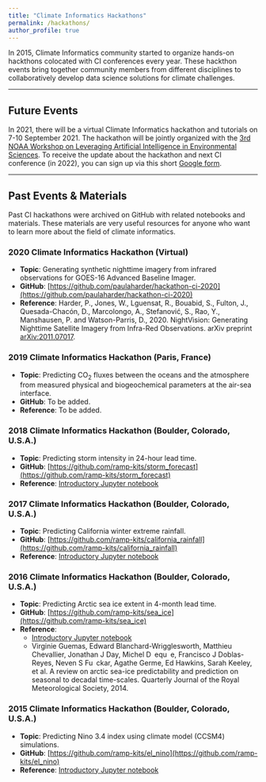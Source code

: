 ```yaml
---
title: "Climate Informatics Hackathons"
permalink: /hackathons/
author_profile: true
---
```


In 2015, Climate Informatics community started to organize hands-on hackthons colocated with CI
conferences every year. These hackthon events bring together community members from different 
disciplines to collaboratively develop data science solutions for climate challenges.

---
## Future Events

In 2021, there will be a virtual Climate Informatics hackathon and tutorials on 7-10 September 2021.
The hackathon will be jointly organized with the [3rd NOAA Workshop on Leveraging Artificial Intelligence in Environmental Sciences](https://2021noaaaiworkshop.sched.com).
To receive the update about the hackathon and next CI conference (in 2022), you can sign up via this short 
[Google form](https://forms.gle/pz8WYEUohqfG3TEM9). 

---
## Past Events & Materials

Past CI hackathons were archived on GitHub with related notebooks and materials. These materials are
very useful resources for anyone who want to learn more about the field of climate informatics.

### 2020 Climate Informatics Hackathon (Virtual)
- **Topic**: Generating synthetic nighttime imagery from infrared observations for GOES-16 Advanced Baseline Imager.
- **GitHub**: [https://github.com/paulaharder/hackathon-ci-2020](https://github.com/paulaharder/hackathon-ci-2020)
- **Reference**: Harder, P., Jones, W., Lguensat, R., Bouabid, S., Fulton, J., Quesada-Chacón, D., Marcolongo, A., 
  Stefanović, S., Rao, Y., Manshausen, P. and Watson-Parris, D., 2020. NightVision: Generating Nighttime Satellite
  Imagery from Infra-Red Observations. arXiv preprint [arXiv:2011.07017](https://arxiv.org/abs/2011.07017).

### 2019 Climate Informatics Hackathon (Paris, France)
- **Topic**: Predicting CO<sub>2</sub> fluxes between the oceans and the atmosphere from measured physical and biogeochemical parameters at the air-sea interface.
- **GitHub**: To be added.
- **Reference**: To be added.

### 2018 Climate Informatics Hackathon (Boulder, Colorado, U.S.A.)
- **Topic**: Predicting storm intensity in 24-hour lead time.
- **GitHub**: [https://github.com/ramp-kits/storm_forecast](https://github.com/ramp-kits/storm_forecast)
- **Reference**: [Introductory Jupyter notebook](https://github.com/ramp-kits/storm_forecast/blob/master/storm_forecast_starting_kit.ipynb)

### 2017 Climate Informatics Hackathon (Boulder, Colorado, U.S.A.)
- **Topic**: Predicting California winter extreme rainfall.
- **GitHub**: [https://github.com/ramp-kits/california_rainfall](https://github.com/ramp-kits/california_rainfall)
- **Reference**: [Introductory Jupyter notebook](https://github.com/ramp-kits/california_rainfall/blob/master/california_rainfall_starting_kit.ipynb)

### 2016 Climate Informatics Hackathon (Boulder, Colorado, U.S.A.)
- **Topic**: Predicting Arctic sea ice extent in 4-month lead time.
- **GitHub**: [https://github.com/ramp-kits/sea_ice](https://github.com/ramp-kits/sea_ice)
- **Reference**: 
  - [Introductory Jupyter notebook](https://github.com/ramp-kits/sea_ice/blob/master/sea_ice_starting_kit.ipynb)
  - Virginie Guemas, Edward Blanchard-Wrigglesworth, Matthieu Chevallier, Jonathan J Day, Michel
D equ e, Francisco J Doblas-Reyes, Neven S Fu ckar, Agathe Germe, Ed Hawkins, Sarah Keeley, et al.
A review on arctic sea-ice predictability and prediction on seasonal to decadal time-scales. Quarterly
Journal of the Royal Meteorological Society, 2014.

### 2015 Climate Informatics Hackathon (Boulder, Colorado, U.S.A.)
- **Topic**: Predicting Nino 3.4 index using climate model (CCSM4) simulations.
- **GitHub**: [https://github.com/ramp-kits/el_nino](https://github.com/ramp-kits/el_nino)
- **Reference**: [Introductory Jupyter notebook](https://github.com/ramp-kits/el_nino/blob/master/el_nino_starting_kit.ipynb)
